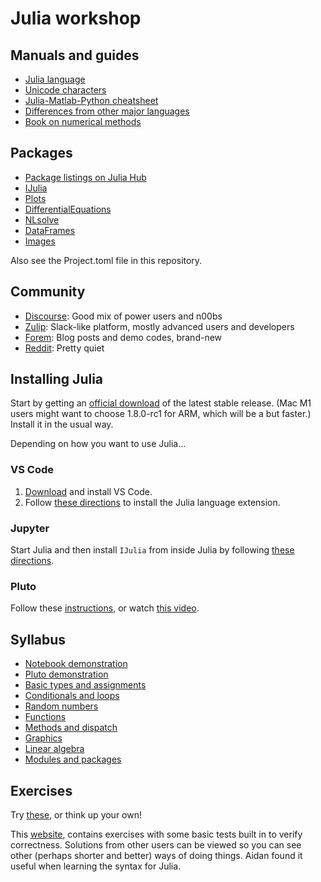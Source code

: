 # Julia workshop

## Manuals and guides

* [Julia language](https://docs.julialang.org/en/v1/)
* [Unicode characters](https://docs.julialang.org/en/v1/manual/unicode-input/)
* [Julia-Matlab-Python cheatsheet](https://cheatsheets.quantecon.org)
* [Differences from other major languages](https://docs.julialang.org/en/v1/manual/noteworthy-differences/)
* [Book on numerical methods](https://tobydriscoll.net/fnc-julia)

## Packages

* [Package listings on Julia Hub](https://juliahub.com/ui/Packages)
* [IJulia](https://julialang.github.io/IJulia.jl/stable/)
* [Plots](http://docs.juliaplots.org/latest/)
* [DifferentialEquations](https://diffeq.sciml.ai/stable/)
* [NLsolve](https://github.com/JuliaNLSolvers/NLsolve.jl)
* [DataFrames](https://dataframes.juliadata.org/stable/)
* [Images](https://juliaimages.org/stable/)

Also see the Project.toml file in this repository.

## Community

* [Discourse](https://discourse.julialang.org/): Good mix of power users and n00bs
* [Zulip](https://julialang.zulipchat.com): Slack-like platform, mostly advanced users and developers
* [Forem](https://forem.julialang.org): Blog posts and demo codes, brand-new
* [Reddit](https://reddit.com/r/julia): Pretty quiet

## Installing Julia

Start by getting an [official download](https://julialang.org/downloads/) of the latest stable release. (Mac M1 users might want to choose 1.8.0-rc1 for ARM, which will be a but faster.) Install it in the usual way.

Depending on how you want to use Julia...

### VS Code

1. [Download](https://code.visualstudio.com/download) and install VS Code. 
2. Follow [these directions](https://github.com/julia-vscode/julia-vscode#installing-juliavs-codevs-code-julia-extension) to install the Julia language extension.

### Jupyter

Start Julia and then install `IJulia` from inside Julia by following [these directions](https://github.com/JuliaLang/IJulia.jl).

### Pluto

Follow these [instructions](https://github.com/fonsp/Pluto.jl#installation), or watch [this video](https://www.youtube.com/watch?v=OOjKEgbt8AI).

## Syllabus

* [Notebook demonstration](notebook_demo.ipynb)
* [Pluto demonstration](pluto/Pluto_demo.jl)
* [Basic types and assignments](basic_types.jl)
* [Conditionals and loops](conditionals_loops.jl)
* [Random numbers](random_numbers.ipynb)
* [Functions](functions.jl)
* [Methods and dispatch](methods.ipynb)
* [Graphics](pluto/graphics.jl)
* [Linear algebra](pluto/linear-algebra.jl)
* [Modules and packages](modules_packages.ipynb)

## Exercises

Try [these](exercises.md), or think up your own!

This [website](https://exercism.org/tracks/julia/exercises), contains exercises with some basic tests built in to verify correctness. Solutions from other users can be 
viewed so you can see other (perhaps shorter and better) ways of doing things. Aidan found it useful when learning the syntax for Julia.